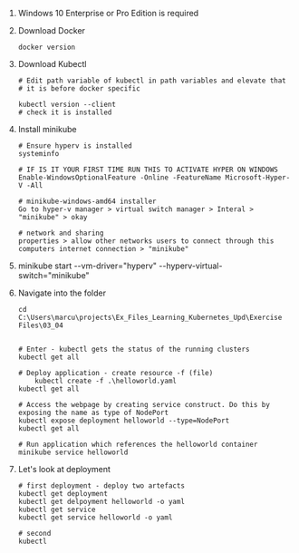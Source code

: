1) Windows 10 Enterprise or Pro Edition is required

2) Download Docker
	```
	docker version
	```
3) Download Kubectl

	```
	# Edit path variable of kubectl in path variables and elevate that 
	# it is before docker specific 
	
	kubectl version --client 
	# check it is installed
	```

4) Install minikube

	```
	# Ensure hyperv is installed
	systeminfo
	
	# IF IS IT YOUR FIRST TIME RUN THIS TO ACTIVATE HYPER ON WINDOWS
	Enable-WindowsOptionalFeature -Online -FeatureName Microsoft-Hyper-V -All
	
	# minikube-windows-amd64 installer
	Go to hyper-v manager > virtual switch manager > Interal > "minikube" > okay

	# network and sharing 
	properties > allow other networks users to connect through this computers internet connection > "minikube"
	```
5) minikube start --vm-driver="hyperv" --hyperv-virtual-switch="minikube"

6) Navigate into the folder  
	```
	cd C:\Users\marcu\projects\Ex_Files_Learning_Kubernetes_Upd\Exercise Files\03_04
	

	# Enter - kubectl gets the status of the running clusters 
	kubectl get all 
	
	# Deploy application - create resource -f (file) 
        kubectl create -f .\helloworld.yaml 
	kubectl get all

	# Access the webpage by creating service construct. Do this by exposing the name as type of NodePort 
	kubectl expose deployment helloworld --type=NodePort
	kubectl get all

	# Run application which references the helloworld container
	minikube service helloworld 
	```

7) Let's look at deployment 

	```
	# first deployment - deploy two artefacts  
	kubectl get deployment
	kubectl get delpoyment helloworld -o yaml
	kubectl get service
	kubectl get service helloworld -o yaml
	
	# second 
	kubectl 
	```
